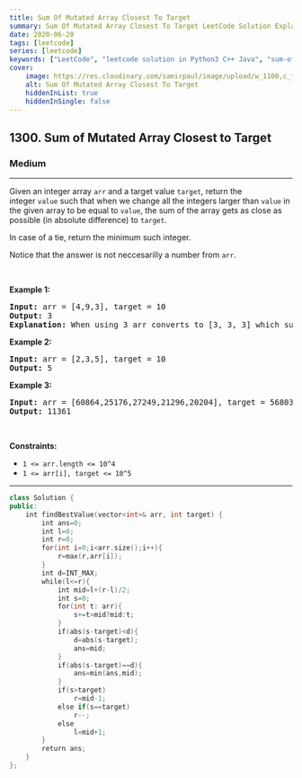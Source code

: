 ```yaml
---
title: Sum Of Mutated Array Closest To Target
summary: Sum Of Mutated Array Closest To Target LeetCode Solution Explained
date: 2020-06-20
tags: [leetcode]
series: [leetcode]
keywords: ["LeetCode", "leetcode solution in Python3 C++ Java", "sum-of-mutated-array-closest-to-target LeetCode Solution Explained"]
cover:
    image: https://res.cloudinary.com/samirpaul/image/upload/w_1100,c_fit,co_rgb:FFFFFF,l_text:Arial_75_bold:Sum Of Mutated Array Closest To Target - Solution Explained/problem-solving.webp
    alt: Sum Of Mutated Array Closest To Target
    hiddenInList: true
    hiddenInSingle: false
---
```



<h2>1300. Sum of Mutated Array Closest to Target</h2><h3>Medium</h3><hr><div><p>Given an integer array&nbsp;<code>arr</code> and a target value <code>target</code>, return&nbsp;the integer&nbsp;<code>value</code>&nbsp;such that when we change all the integers&nbsp;larger than <code>value</code>&nbsp;in the given array to be equal to&nbsp;<code>value</code>,&nbsp;the sum of the array gets&nbsp;as close as possible (in absolute difference) to&nbsp;<code>target</code>.</p>

<p>In case of a tie, return the minimum such integer.</p>

<p>Notice that the answer is not neccesarilly a number from <code>arr</code>.</p>

<p>&nbsp;</p>
<p><strong>Example 1:</strong></p>

<pre><strong>Input:</strong> arr = [4,9,3], target = 10
<strong>Output:</strong> 3
<strong>Explanation:</strong> When using 3 arr converts to [3, 3, 3] which sums 9 and that's the optimal answer.
</pre>

<p><strong>Example 2:</strong></p>

<pre><strong>Input:</strong> arr = [2,3,5], target = 10
<strong>Output:</strong> 5
</pre>

<p><strong>Example 3:</strong></p>

<pre><strong>Input:</strong> arr = [60864,25176,27249,21296,20204], target = 56803
<strong>Output:</strong> 11361
</pre>

<p>&nbsp;</p>
<p><strong>Constraints:</strong></p>

<ul>
	<li><code>1 &lt;= arr.length &lt;= 10^4</code></li>
	<li><code>1 &lt;= arr[i], target &lt;= 10^5</code></li>
</ul>
</div>

---




```cpp
class Solution {
public:
    int findBestValue(vector<int>& arr, int target) {
        int ans=0;
        int l=0;
        int r=0;
        for(int i=0;i<arr.size();i++){
            r=max(r,arr[i]);   
        }
        int d=INT_MAX;
        while(l<=r){
            int mid=l+(r-l)/2;
            int s=0;
            for(int t: arr){
                s+=t>mid?mid:t;
            }
            if(abs(s-target)<d){
                d=abs(s-target);
                ans=mid;
            }
            if(abs(s-target)==d){
                ans=min(ans,mid);
            }
            if(s>target)
                r=mid-1;
            else if(s==target)
                r--;
            else
                l=mid+1;
        }
        return ans;
    }
};

```
